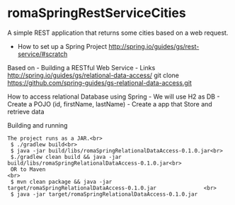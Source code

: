 romaSpringRestServiceCities
===========================

A simple REST application that returns some cities based on a web request.


- How to set up a Spring Project
	http://spring.io/guides/gs/rest-service/#scratch

Based on
    - Building a RESTful Web Service
        - Links
            http://spring.io/guides/gs/relational-data-access/
git clone https://github.com/spring-guides/gs-relational-data-access.git

How to access relational Database using Spring
    - We will use H2 as DB
    - Create a POJO (id, firstName, lastName)
    - Create a app that Store and retrieve data


Building and running

    The project runs as a JAR.<br>
     $ ./gradlew build<br>
     $ java -jar build/libs/romaSpringRelationalDataAccess-0.1.0.jar<br>
     $./gradlew clean build && java -jar build/libs/romaSpringRelationalDataAccess-0.1.0.jar<br>
     OR to Maven                                                                             <br>
     $ mvn clean package && java -jar target/romaSpringRelationalDataAccess-0.1.0.jar               <br>
     $ java -jar target/romaSpringRelationalDataAccess-0.1.0.jar
